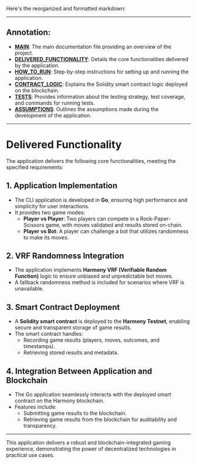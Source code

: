 Here's the reorganized and formatted markdown:

---
## Annotation:

- **[MAIN](../README.md)**: The main documentation file providing an overview of the project.
- **[DELIVERED_FUNCTIONALITY](./DELIVERED_FUNCTIONALITY.md)**: Details the core functionalities delivered by the application.
- **[HOW_TO_RUN](./HOW_TO_RUN.md)**: Step-by-step instructions for setting up and running the application.
- **[CONTRACT_LOGIC](./CONTRACT_LOGIC.md)**: Explains the Solidity smart contract logic deployed on the blockchain.
- **[TESTS](./TESTS.md)**: Provides information about the testing strategy, test coverage, and commands for running tests.
- **[ASSUMPTIONS](./ASSUMPTIONS.md)**: Outlines the assumptions made during the development of the application.
---

# Delivered Functionality

The application delivers the following core functionalities, meeting the specified requirements:

## 1. Application Implementation

- The CLI application is developed in **Go**, ensuring high performance and simplicity for user interactions.
- It provides two game modes:
  - **Player vs Player**: Two players can compete in a Rock-Paper-Scissors game, with moves validated and results stored on-chain.
  - **Player vs Bot**: A player can challenge a bot that utilizes randomness to make its moves.

## 2. VRF Randomness Integration

- The application implements **Harmony VRF (Verifiable Random Function)** logic to ensure unbiased and unpredictable bot moves.
- A fallback randomness method is included for scenarios where VRF is unavailable.

## 3. Smart Contract Deployment

- A **Solidity smart contract** is deployed to the **Harmony Testnet**, enabling secure and transparent storage of game results.
- The smart contract handles:
  - Recording game results (players, moves, outcomes, and timestamps).
  - Retrieving stored results and metadata.

## 4. Integration Between Application and Blockchain

- The Go application seamlessly interacts with the deployed smart contract on the Harmony blockchain.
- Features include:
  - Submitting game results to the blockchain.
  - Retrieving game results from the blockchain for auditability and transparency.

---

This application delivers a robust and blockchain-integrated gaming experience, demonstrating the power of decentralized technologies in practical use cases.

